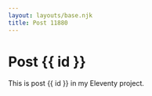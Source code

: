 ```yaml
---
layout: layouts/base.njk
title: Post 11880
---
```


# Post {{ id }}

This is post {{ id }} in my Eleventy project.
